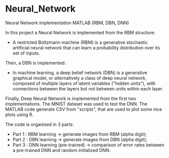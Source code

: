 # Neural_Network
Neural Network implementation MATLAB (RBM, DBN, DNN)

In this project a Neural Network is implemented from the RBM structure: 
- A restricted Boltzmann machine (RBM) is a generative stochastic artificial neural network that can learn a probability distribution over its set of inputs.

Then, a DBN is implemented:

- In machine learning, a deep belief network (DBN) is a generative graphical model, or alternatively a class of deep neural network, composed of multiple layers of latent variables ("hidden units"), with connections between the layers but not between units within each layer.

Finally, Deep Neural Network is implemented from the first two implementations. The MNIST dataset was used to test the DNN.
The MATLAB code generate CSV from "scripts", that are used to plot some nice plots using R. 



The code is organised in 3 parts: 

- Part 1 : RBM learning -> generate images from RBM (alpha digit);
- Part 2 : DBN learning -> generate images from DBN (alpha digit);
- Part 3 : DNN learning (pre-trained) -> comparison of error rates between a pre-trained DNN and random initialized DNN.

